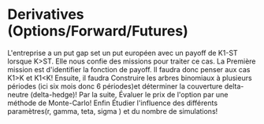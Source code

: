 # Derivatives (Options/Forward/Futures) 
L'entreprise a un put gap set un put européen avec un payoff de K1-ST lorsque K>ST. Elle nous confie des missions pour traiter ce cas. 
La Première mission est d'identifier la fonction de payoff. Il faudra donc penser aux cas K1>K et K1<K!
Ensuite, il faudra Construire les arbres binomiaux à plusieurs périodes (ici six mois donc 6 périodes)et déterminer la couverture delta-neutre (delta-hedge)!
Par la suite, Évaluer le prix de l'option par une méthode de Monte-Carlo!
Enfin Étudier l'influence des différents paramètres(r, gamma, teta, sigma ) et du nombre de simulations!
